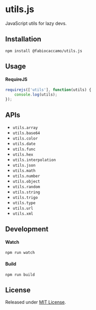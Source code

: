 # utils.js
JavaScript utils for lazy devs.

## Installation
`npm install @fabiocaccamo/utils.js`

## Usage

#### RequireJS
```javascript
requirejs(['utils'], function(utils) {
    console.log(utils);
});
```
## APIs

- `utils.array`
- `utils.base64`
- `utils.color`
- `utils.date`
- `utils.func`
- `utils.hex`
- `utils.interpolation`
- `utils.json`
- `utils.math`
- `utils.number`
- `utils.object`
- `utils.random`
- `utils.string`
- `utils.trigo`
- `utils.type`
- `utils.url`
- `utils.xml`

## Development

#### Watch
`npm run watch`

#### Build
`npm run build`

## License
Released under [MIT License](LICENSE.txt).


